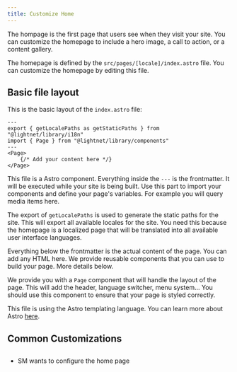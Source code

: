 ```yaml
---
title: Customize Home
---
```


The hompage is the first page that users see when they visit your site. You can customize the homepage to include a hero image, a call to action, or a content gallery.

The homepage is defined by the `src/pages/[locale]/index.astro` file. You can customize the homepage by editing this file.

## Basic file layout

This is the basic layout of the `index.astro` file:

```astro
---
export { getLocalePaths as getStaticPaths } from "@lightnet/library/i18n"
import { Page } from "@lightnet/library/components"
---
<Page>
    {/* Add your content here */}
</Page>
```

This file is a Astro component. Everything inside the `---` is the frontmatter. It will be executed while your site is being built. Use this part to import your components and define your page's variables. For example you will query media items here.

The export of `getLocalePaths` is used to generate the static paths for the site. This will export all available locales for the site. You need this because the homepage is a localized page that will be translated into all available user interface languages. 

Everything below the frontmatter is the actual content of the page. You can add any HTML here. We provide 
reusable components that you can use to build your page. More details below.

We provide you with a `Page` component that will handle the layout of the page. This will add the header, language switcher, menu system... You should use this component to ensure that your page is styled correctly.

This file is using the Astro templating language. You can learn more about Astro [here](https://astro.build/).








## Common Customizations

##

- SM wants to configure the home page
